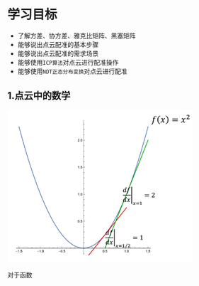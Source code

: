 # 学习目标

- 了解方差、协方差、雅克比矩阵、黑塞矩阵
- 能够说出点云配准的基本步骤
- 能够说出点云配准的需求场景
- 能够使用`ICP算法`对点云进行配准操作
- 能够使用`NDT正态分布变换`对点云进行配准

## 1.点云中的数学

<img src="./image/image-20200509125343217.png" alt="image-20200509125343217" style="zoom:67%;" />

对于函数
